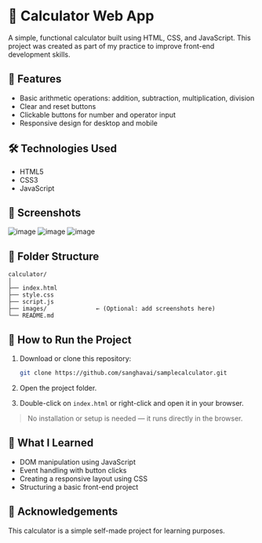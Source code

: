 # 🧮 Calculator Web App

A simple, functional calculator built using HTML, CSS, and JavaScript. This project was created as part of my practice to improve front-end development skills.

## 📌 Features

- Basic arithmetic operations: addition, subtraction, multiplication, division
- Clear and reset buttons
- Clickable buttons for number and operator input
- Responsive design for desktop and mobile

## 🛠️ Technologies Used

- HTML5
- CSS3
- JavaScript 

## 📸 Screenshots

![image](https://github.com/user-attachments/assets/1dffc951-ee51-495b-83f6-ce80026eb9ed)
![image](https://github.com/user-attachments/assets/eeb5e0e0-e9a7-4389-9e1c-faa43a87d89a)
![image](https://github.com/user-attachments/assets/ff94b211-3d6e-42aa-89bc-d7339c5cb7e4)


## 📁 Folder Structure

```
calculator/
│
├── index.html
├── style.css
├── script.js
├── images/              ← (Optional: add screenshots here)
└── README.md
```

## 🚀 How to Run the Project

1. Download or clone this repository:

   ```bash
   git clone https://github.com/sanghavai/samplecalculator.git
   ```

2. Open the project folder.

3. Double-click on `index.html` or right-click and open it in your browser.

> No installation or setup is needed — it runs directly in the browser.

## 🎯 What I Learned

* DOM manipulation using JavaScript
* Event handling with button clicks
* Creating a responsive layout using CSS
* Structuring a basic front-end project

## 🙌 Acknowledgements

This calculator is a simple self-made project for learning purposes.
